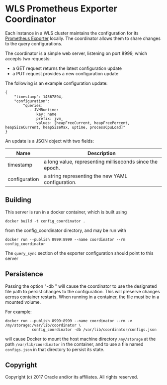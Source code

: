 WLS Prometheus Exporter Coordinator
=====

Each instance in a WLS cluster maintains the configuration for its 
[Prometheus Exporter](http://github.com/oracle/wls_exporter) locally. The coordinator allows them to share
changes to the query configurations.

The coordinator is a simple web server, listening on port 8999, which accepts two requests:
- a GET request returns the latest configuration update
- a PUT request provides a new configuration update

The following is an example configuration update:
```
{
    "timestamp": 14567894,
    "configuration": 
        "queries:
           - JVMRuntime:
              key: name
              prefix: jvm_
              values: [heapFreeCurrent, heapFreePercent, heapSizeCurrent, heapSizeMax, uptime, processCpuLoad]"
}
```
An update is a JSON object with two fields:

| Name | Description |
| --- | --- |
| timestamp | a long value, representing milliseconds since the epoch. |
| configuration | a string representing the new YAML configuration. |

## Building

This server is run in a docker container, which is built using

`docker build -t config_coordinator .`

from the config_coordinator directory, and may be run with
 
`docker run --publish 8999:8999 --name coordinator --rm config_coordinator`

The `query_sync` section of the exporter configuration should point to this server

## Persistence

Passing the option "-db <file path>" will cause the coordinator to use the designated file path to persist changes
to the configuration. This will preserve changes across container restarts. When running in a container, the file
must be in a mounted volume.

For example:

```
docker run --publish 8999:8999 --name coordinator --rm -v /my/storage:/var/lib/coordinator \
            config_coordinator -db /var/lib/coordinator/configs.json
```
        
 will cause Docker to mount the host machine directory `/my/storage` at the path `/var/lib/coordinator` 
 in the container, and to use a file named `configs.json` in that directory to persist its state.
 
 ## Copyright
 
 Copyright (c) 2017 Oracle and/or its affiliates. All rights reserved.



